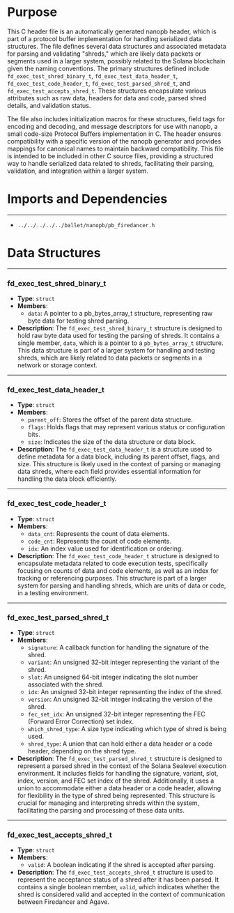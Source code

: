 # Purpose
This C header file is an automatically generated nanopb header, which is part of a protocol buffer implementation for handling serialized data structures. The file defines several data structures and associated metadata for parsing and validating "shreds," which are likely data packets or segments used in a larger system, possibly related to the Solana blockchain given the naming conventions. The primary structures defined include `fd_exec_test_shred_binary_t`, `fd_exec_test_data_header_t`, `fd_exec_test_code_header_t`, `fd_exec_test_parsed_shred_t`, and `fd_exec_test_accepts_shred_t`. These structures encapsulate various attributes such as raw data, headers for data and code, parsed shred details, and validation status.

The file also includes initialization macros for these structures, field tags for encoding and decoding, and message descriptors for use with nanopb, a small code-size Protocol Buffers implementation in C. The header ensures compatibility with a specific version of the nanopb generator and provides mappings for canonical names to maintain backward compatibility. This file is intended to be included in other C source files, providing a structured way to handle serialized data related to shreds, facilitating their parsing, validation, and integration within a larger system.
# Imports and Dependencies

---
- `../../../../../ballet/nanopb/pb_firedancer.h`


# Data Structures

---
### fd\_exec\_test\_shred\_binary\_t
- **Type**: `struct`
- **Members**:
    - `data`: A pointer to a pb_bytes_array_t structure, representing raw byte data for testing shred parsing.
- **Description**: The `fd_exec_test_shred_binary_t` structure is designed to hold raw byte data used for testing the parsing of shreds. It contains a single member, `data`, which is a pointer to a `pb_bytes_array_t` structure. This data structure is part of a larger system for handling and testing shreds, which are likely related to data packets or segments in a network or storage context.


---
### fd\_exec\_test\_data\_header\_t
- **Type**: `struct`
- **Members**:
    - `parent_off`: Stores the offset of the parent data structure.
    - `flags`: Holds flags that may represent various status or configuration bits.
    - `size`: Indicates the size of the data structure or data block.
- **Description**: The `fd_exec_test_data_header_t` is a structure used to define metadata for a data block, including its parent offset, flags, and size. This structure is likely used in the context of parsing or managing data shreds, where each field provides essential information for handling the data block efficiently.


---
### fd\_exec\_test\_code\_header\_t
- **Type**: `struct`
- **Members**:
    - `data_cnt`: Represents the count of data elements.
    - `code_cnt`: Represents the count of code elements.
    - `idx`: An index value used for identification or ordering.
- **Description**: The `fd_exec_test_code_header_t` structure is designed to encapsulate metadata related to code execution tests, specifically focusing on counts of data and code elements, as well as an index for tracking or referencing purposes. This structure is part of a larger system for parsing and handling shreds, which are units of data or code, in a testing environment.


---
### fd\_exec\_test\_parsed\_shred\_t
- **Type**: `struct`
- **Members**:
    - `signature`: A callback function for handling the signature of the shred.
    - `variant`: An unsigned 32-bit integer representing the variant of the shred.
    - `slot`: An unsigned 64-bit integer indicating the slot number associated with the shred.
    - `idx`: An unsigned 32-bit integer representing the index of the shred.
    - `version`: An unsigned 32-bit integer indicating the version of the shred.
    - `fec_set_idx`: An unsigned 32-bit integer representing the FEC (Forward Error Correction) set index.
    - `which_shred_type`: A size type indicating which type of shred is being used.
    - `shred_type`: A union that can hold either a data header or a code header, depending on the shred type.
- **Description**: The `fd_exec_test_parsed_shred_t` structure is designed to represent a parsed shred in the context of the Solana Sealevel execution environment. It includes fields for handling the signature, variant, slot, index, version, and FEC set index of the shred. Additionally, it uses a union to accommodate either a data header or a code header, allowing for flexibility in the type of shred being represented. This structure is crucial for managing and interpreting shreds within the system, facilitating the parsing and processing of these data units.


---
### fd\_exec\_test\_accepts\_shred\_t
- **Type**: `struct`
- **Members**:
    - `valid`: A boolean indicating if the shred is accepted after parsing.
- **Description**: The `fd_exec_test_accepts_shred_t` structure is used to represent the acceptance status of a shred after it has been parsed. It contains a single boolean member, `valid`, which indicates whether the shred is considered valid and accepted in the context of communication between Firedancer and Agave.


